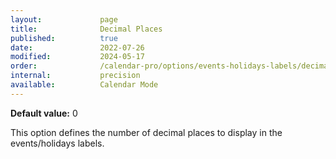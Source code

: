 ```yaml
---
layout:             page
title:              Decimal Places
published:          true
date:               2022-07-26
modified:           2024-05-17
order:              /calendar-pro/options/events-holidays-labels/decimal-places
internal:           precision
available:          Calendar Mode
---
```

**Default value:** 0

This option defines the number of decimal places to display in the events/holidays labels.
